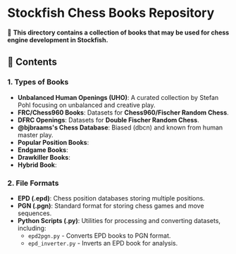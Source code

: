 # Stockfish Chess Books Repository

📌 **This directory contains a collection of books that may be used for chess engine development in Stockfish.**

## 📂 Contents

### 1. **Types of Books**
   - **Unbalanced Human Openings (UHO)**: A curated collection by Stefan Pohl focusing on unbalanced and creative play.
   - **FRC/Chess960 Books**: Datasets for **Chess960/Fischer Random Chess**.
   - **DFRC Openings**: Datasets for **Double Fischer Random Chess**.
   - **@bjbraams's Chess Database**: Biased (dbcn) and known from human master play.
   - **Popular Position Books**:
   - **Endgame Books**:
   - **Drawkiller Books**:
   - **Hybrid Book**:

### 2. **File Formats**
   - **EPD (.epd)**: Chess position databases storing multiple positions.
   - **PGN (.pgn)**: Standard format for storing chess games and move sequences.
   - **Python Scripts (.py)**: Utilities for processing and converting datasets, including:
     - `epd2pgn.py` - Converts EPD books to PGN format.
     - `epd_inverter.py` - Inverts an EPD book for analysis.
